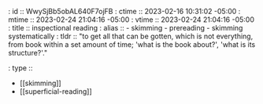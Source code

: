 : id    :: WwySjBb5obAL640F7ojFB
: ctime :: 2023-02-16 10:31:02 -05:00
: mtime :: 2023-02-24 21:04:16 -05:00
: vtime :: 2023-02-24 21:04:16 -05:00
: title :: inspectional reading
: alias :: 
           - skimming
           - prereading
           - skimming systematically
: tldr  :: "to get all that can be gotten, which is not everything, from book within a set amount of time; 'what is the book about?', 'what is its structure?'."

: type  ::
- [[skimming]]
- [[superficial-reading]]


